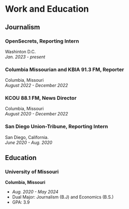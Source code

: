 # Work and Education

## Journalism

### OpenSecrets, Reporting Intern 
Washinton D.C.<br>
*Jan. 2023 - present*

### Columbia Missourian and KBIA 91.3 FM, Reporter
Columbia, Missouri <br>
*August 2022 - December 2022*

### KCOU 88.1 FM, News Director
Columbia, Missouri <br>
*August 2020 - December 2022*

### San Diego Union-Tribune, Reporting Intern 
San Diego, California.<br>
*June 2020 - Aug. 2020*

## Education
### University of Missouri
**Columbia, Missouri** 
- *Aug. 2020 - May 2024*
- Dual Major: Journalism (B.J) and Economics (B.S.)
- GPA: 3.9
